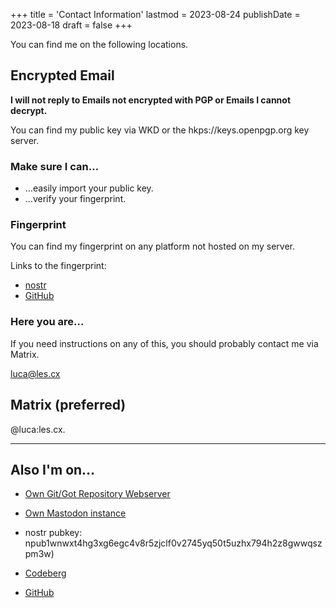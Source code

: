 +++
title = 'Contact Information'
lastmod = 2023-08-24
publishDate = 2023-08-18
draft = false
+++

You can find me on the following locations.

## Encrypted Email

**I will not reply to Emails not encrypted with PGP or Emails I cannot decrypt.**

You can find my public key via WKD or the hkps://keys.openpgp.org key server.

### Make sure I can…

- …easily import your public key.
- …verify your fingerprint.

### Fingerprint

You can find my fingerprint on any platform not hosted on my server.

Links to the fingerprint:

- [nostr](https://snort.social/e/nevent1qqs26xp8hal0utlqdgm830r3r065ma5zqfqg339lz6559jn9hkeh3zqpz3mhxue69uhhyetvv9ujumn0wd68ytnzvupzqaxuvhtw3zv34j332cw8g9937j7c4atggpg7hfc9wduttw5ywsuuqvzqqqqqqytlsngw)
- [GitHub](https://gist.github.com/lescx/f93febd342bc4f99a9409b201d2d1764)

### Here you are…

If you need instructions on any of this, you should probably contact me via Matrix.

[luca@les.cx](mailto:luca@les.cx)

## Matrix (preferred)

@luca:les.cx.

---

## Also I'm on…

- [Own Git/Got Repository Webserver](https://code.les.cx)
- [Own Mastodon instance](https://social.les.cx/luca)

- nostr pubkey: npub1wnwxt4hg3xg6egc4v8r5zjclf0v2745yq50t5uzhx794h2z8gwwqszpm3w)

- [Codeberg](https://codeberg.org/les)
- [GitHub](https://github.com/lescx)
